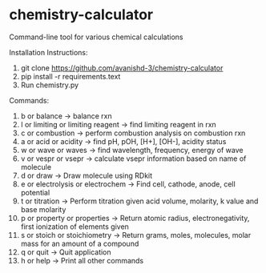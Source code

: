 # chemistry-calculator
Command-line tool for various chemical calculations

Installation Instructions:

1. git clone https://github.com/avanishd-3/chemistry-calculator
2. pip install -r requirements.text
3. Run chemistry.py

Commands:

1. b or balance -> balance rxn
2. l or limiting or limiting reagent -> find limiting reagent in rxn
3. c or combustion -> perform combustion analysis on combustion rxn
4. a or acid or acidity -> find pH, pOH, [H+], [OH-], acidity status
5. w or wave or waves -> find wavelength, frequency, energy of wave
6. v or vespr or vsepr -> calculate vsepr information based on name of molecule
7. d or draw -> Draw molecule using RDkit
8. e or electrolysis or electrochem -> Find cell, cathode, anode, cell potential
9. t or titration -> Perform titration given acid volume, molarity, k value and base molarity
10. p or property or properties -> Return atomic radius, electronegativity, first ionization of elements given
11. s or stoich or stoichiometry -> Return grams, moles, molecules, molar mass for an amount of a compound
12. q or quit -> Quit application
13. h or help -> Print all other commands
